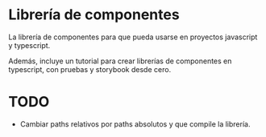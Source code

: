 # Librería de componentes

La librería de componentes para que pueda usarse en proyectos javascript y typescript.

Además, incluye un tutorial para crear librerías de componentes en typescript, con pruebas y storybook desde cero.

# TODO

- Cambiar paths relativos por paths absolutos y que compile la librería.


